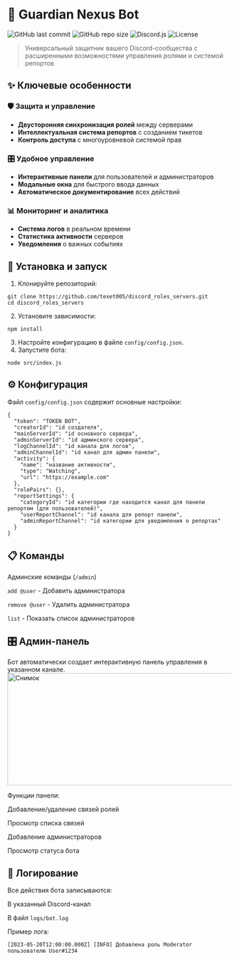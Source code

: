 # 🤖 Guardian Nexus Bot

![GitHub last commit](https://img.shields.io/github/last-commit/texet005/Guardian-Nexus-Bot-Discord)
![GitHub repo size](https://img.shields.io/github/repo-size/texet005/Guardian-Nexus-Bot-Discord)
![Discord.js](https://img.shields.io/badge/discord.js-v14-blue.svg)
![License](https://img.shields.io/badge/license-MIT-green.svg)

> Универсальный защитник вашего Discord-сообщества с расширенными возможностями управления ролями и системой репортов


## ✨ Ключевые особенности

### 🛡️ Защита и управление
- **Двусторонняя синхронизация ролей** между серверами
- **Интеллектуальная система репортов** с созданием тикетов
- **Контроль доступа** с многоуровневой системой прав

### 🎛️ Удобное управление
- **Интерактивные панели** для пользователей и администраторов
- **Модальные окна** для быстрого ввода данных
- **Автоматическое документирование** всех действий

### 📊 Мониторинг и аналитика
- **Система логов** в реальном времени
- **Статистика активности** серверов
- **Уведомления** о важных событиях

## 🚀 Установка и запуск

1. Клонируйте репозиторий:
```
git clone https://github.com/texet005/discord_roles_servers.git
cd discord_roles_servers
```
2. Установите зависимости:
```
npm install
```
3. Настройте конфигурацию в файле `config/config.json`.
4. Запустите бота:
```
node src/index.js
```

## ⚙️ Конфигурация
Файл `config/config.json` содержит основные настройки:
```
{
  "token": "TOKEN BOT",
  "creatorId": "id создателя",
  "mainServerId": "id основного сервера",
  "adminServerId": "id админского сервера",
  "logChannelId": "id канала для логов",
  "adminChannelId": "id канал для админ панели",
  "activity": {
    "name": "название активности",
    "type": "Watching",
    "url": "https://example.com"
  },
  "rolePairs": {},
  "reportSettings": {
    "categoryId": "id категории где находится канал для панели репортом (для пользователей)",
    "userReportChannel": "id канала для репорт панели",
    "adminReportChannel": "id категории для уведомления о репортах"
  }
}
```

## 📋 Команды
Админские команды (`/admin`)

`add @user` - Добавить администратора

`remove @user` - Удалить администратора

`list` - Показать список администраторов

## 🎛 Админ-панель
Бот автоматически создает интерактивную панель управления в указанном канале.
<img width="567" height="252" alt="Снимок" src="https://github.com/user-attachments/assets/9694b869-f2e0-450c-9541-a89276c58f8b" />

Функции панели:

Добавление/удаление связей ролей

Просмотр списка связей

Добавление администраторов

Просмотр статуса бота

## 📜 Логирование
Все действия бота записываются:

В указанный Discord-канал

В файл `logs/bot.log`

Пример лога:

``[2023-05-20T12:00:00.000Z] [INFO] Добавлена роль Moderator пользователю User#1234``

